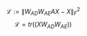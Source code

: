 $$
\mathcal{L} := \left\| W_{AD} W_{AE}AX- X  \right\|_F^2
$$
$$
\mathcal{L} = tr((XW_{AD}W_{AE})) 
$$